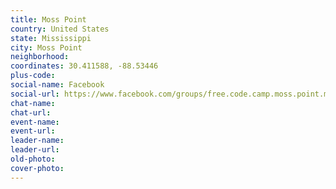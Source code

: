 ```yaml
---
title: Moss Point
country: United States
state: Mississippi
city: Moss Point
neighborhood: 
coordinates: 30.411588, -88.53446
plus-code:
social-name: Facebook
social-url: https://www.facebook.com/groups/free.code.camp.moss.point.mississippi
chat-name:
chat-url:
event-name:
event-url:
leader-name:
leader-url:
old-photo: 
cover-photo:
---
```

